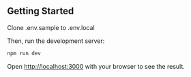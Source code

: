 ## Getting Started

Clone .env.sample to .env.local

Then, run the development server:

```bash
npm run dev
```

Open [http://localhost:3000](http://localhost:3000) with your browser to see the result.
